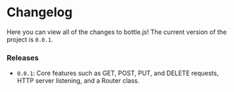 # Changelog

Here you can view all of the changes to bottle.js! The current version of the project is `0.0.1`.

### Releases

  - `0.0.1`: Core features such as GET, POST, PUT, and DELETE requests, HTTP server listening, and a Router class.